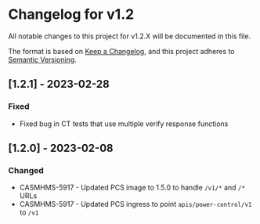 # Changelog for v1.2

All notable changes to this project for v1.2.X will be documented in this file.

The format is based on [Keep a Changelog](https://keepachangelog.com/en/1.0.0/),
and this project adheres to [Semantic Versioning](https://semver.org/spec/v2.0.0.html).

## [1.2.1] - 2023-02-28

### Fixed
- Fixed bug in CT tests that use multiple verify response functions

## [1.2.0] - 2023-02-08

### Changed
- CASMHMS-5917 - Updated PCS image to 1.5.0 to handle `/v1/*` and `/*` URLs
- CASMHMS-5917 - Updated PCS ingress to point `apis/power-control/v1` to `/v1`
